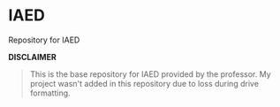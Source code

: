# IAED
Repository for IAED

**DISCLAIMER** 
>This is the base repository for IAED provided by the professor.
>My project wasn't added in this repository due to loss during drive formatting.
